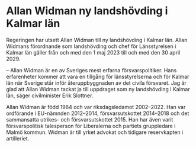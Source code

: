 # Allan Widman ny landshövding i Kalmar län

Regeringen har utsett Allan Widman till ny landshövding i Kalmar län. Allan Widmans förordnande som landshövding och chef för Länsstyrelsen i Kalmar län gäller från och med den 1 maj 2023 till och med den 30 april 2029.

– Allan Widman är en av Sveriges mest erfarna försvarspolitiker. Hans erfarenheter kommer att vara en tillgång för länsstyrelserna och för Kalmar län när Sverige står inför återuppbyggnaden av det civila försvaret. Jag är glad att Allan Widman tackat ja till uppdraget som ny landshövding i Kalmar län, säger civilminister Erik Slottner.

Allan Widman är född 1964 och var riksdagsledamot 2002–2022. Han var ordförande i EU-nämnden 2012–2014, försvarsutskottet 2014–2018 och det sammansatta utrikes- och försvarsutskottet 2015. Han har även varit försvarspolitisk talesperson för Liberalerna och partiets gruppledare i Malmö kommun. Widman är till yrket advokat och tidigare reservkapten i artilleriet.
